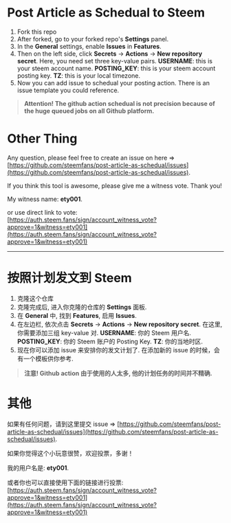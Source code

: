 # Post Article as Schedual to Steem

1. Fork this repo
2. After forked, go to your forked repo's **Settings** panel.
3. In the **General** settings, enable **Issues** in **Features**.
4. Then on the left side, click **Secrets** -> **Actions** -> **New repository secret**.
Here, you need set three key-value pairs.
**USERNAME**: this is your steem account name.
**POSTING_KEY**: this is your steem account posting key.
**TZ**: this is your local timezone.
5. Now you can add issue to schedual your posting action. There is an issue template you could reference.

> **Attention! The github action schedual is not precision because of the huge queued jobs on all Github platform.**

# Other Thing

Any question, please feel free to create an issue on here
=> [https://github.com/steemfans/post-article-as-schedual/issues](https://github.com/steemfans/post-article-as-schedual/issues).

If you think this tool is awesome, please give me a witness vote.
Thank you!

My witness name: **ety001**.

or use direct link to vote:
[https://auth.steem.fans/sign/account_witness_vote?approve=1&witness=ety001](https://auth.steem.fans/sign/account_witness_vote?approve=1&witness=ety001)

---

# 按照计划发文到 Steem

1. 克隆这个仓库
2. 克隆完成后, 进入你克隆的仓库的 **Settings** 面板.
3. 在 **General** 中, 找到 **Features**, 启用 **Issues**.
4. 在左边栏, 依次点击 **Secrets** -> **Actions** -> **New repository secret**.
在这里, 你需要添加三组 key-value 对.
**USERNAME**: 你的 Steem 用户名.
**POSTING_KEY**: 你的 Steem 账户的 Posting Key.
**TZ**: 你的当地时区.
5. 现在你可以添加 issue 来安排你的发文计划了. 在添加新的 issue 的时候，会有一个模板供你参考.

> **注意! Github action 由于使用的人太多, 他的计划任务的时间并不精确.**

# 其他

如果有任何问题，请到这里提交 issue
=> [https://github.com/steemfans/post-article-as-schedual/issues](https://github.com/steemfans/post-article-as-schedual/issues).

如果你觉得这个小玩意很赞，欢迎投票，多谢！

我的用户名是: **ety001**.

或者你也可以直接使用下面的链接进行投票:
[https://auth.steem.fans/sign/account_witness_vote?approve=1&witness=ety001](https://auth.steem.fans/sign/account_witness_vote?approve=1&witness=ety001)
